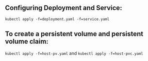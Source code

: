 ## Configuring Deployment and Service:

`kubectl apply -f=deployment.yaml -f=service.yaml`

## To create a persistent volume and persistent volume claim:

`kubectl apply -f=host-pv.yaml`
and
`kubectl apply -f=host-pvc.yaml`
